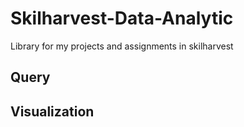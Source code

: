 # Skilharvest-Data-Analytic
Library for my projects and assignments in skilharvest 
## Query 
## Visualization 
